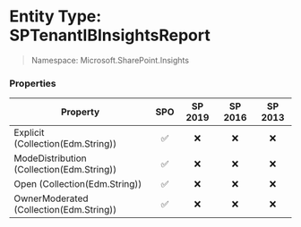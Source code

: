 # Entity Type: SPTenantIBInsightsReport

> Namespace: Microsoft.SharePoint.Insights

### Properties

Property | SPO | SP 2019 | SP 2016 | SP 2013
----------|:---:|:-------:|:-------:|:-------:
Explicit (Collection(Edm.String)) | ✅ | ❌ | ❌ | ❌
ModeDistribution (Collection(Edm.String)) | ✅ | ❌ | ❌ | ❌
Open (Collection(Edm.String)) | ✅ | ❌ | ❌ | ❌
OwnerModerated (Collection(Edm.String)) | ✅ | ❌ | ❌ | ❌
